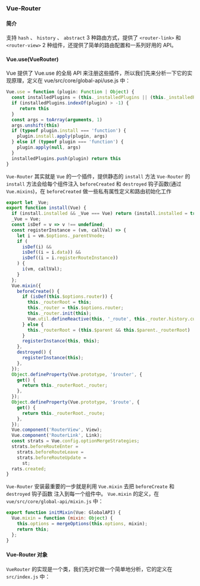 ### Vue-Router

#### 简介

⽀持 `hash` 、 `history` 、 `abstract` 3 种路由⽅式，提供了 `<router-link>` 和 `<router-view>` 2 种组件，还提供了简单的路由配置和⼀系列好⽤的 API。

#### Vue.use(VueRouter)

Vue 提供了 Vue.use 的全局 API 来注册这些插件，所以我们先来分析⼀下它的实现原理，定义在 vue/src/core/global-api/use.js 中：

```javascript
Vue.use = function (plugin: Function | Object) {
  const installedPlugins = (this._installedPlugins || (this._installedPlugins = [ ]))
  if (installedPlugins.indexOf(plugin) > -1) {
     return this
  }
  const args = toArray(arguments, 1)
  args.unshift(this)
  if (typeof plugin.install === 'function') {
    plugin.install.apply(plugin, args)
  } else if (typeof plugin === 'function') {
    plugin.apply(null, args)
  }
  installedPlugins.push(plugin) return this
}
```

`Vue-Router` 其实就是 `Vue` 的一个插件，提供静态的 `install` 方法
`Vue-Router` 的 `install` 方法会给每个组件注入 `beforeCreated` 和 `destroyed` 钩子函数(通过 `Vue.mixins`)，在 `beforeCreated` 做一些私有属性定义和路由初始化工作

```javascript
export let _Vue;
export function install(Vue) {
  if (install.installed && _Vue === Vue) return (install.installed = true);
  _Vue = Vue;
  const isDef = v => v !== undefined;
  const registerInstance = (vm, callVal) => {
    let i = vm.$options._parentVnode;
    if (
      isDef(i) &&
      isDef((i = i.data)) &&
      isDef((i = i.registerRouteInstance))
    ) {
      i(vm, callVal);
    }
  };
  Vue.mixin({
    beforeCreate() {
      if (isDef(this.$options.router)) {
        this._routerRoot = this;
        this._router = this.$options.router;
        this._router.init(this);
        Vue.util.defineReactive(this, '_route', this._router.history.current);
      } else {
        this._routerRoot = (this.$parent && this.$parent._routerRoot) || this;
      }
      registerInstance(this, this);
    },
    destroyed() {
      registerInstance(this);
    },
  });
  Object.defineProperty(Vue.prototype, '$router', {
    get() {
      return this._routerRoot._router;
    },
  });
  Object.defineProperty(Vue.prototype, '$route', {
    get() {
      return this._routerRoot._route;
    },
  });
  Vue.component('RouterView', View);
  Vue.component('RouterLink', Link);
  const strats = Vue.config.optionMergeStrategies;
  strats.beforeRouteEnter =
    strats.beforeRouteLeave =
    strats.beforeRouteUpdate =
      st;
  rats.created;
}
```

`Vue-Router` 安装最重要的⼀步就是利⽤ `Vue.mixin` 去把 `beforeCreate` 和 `destroyed` 钩⼦函数 注⼊到每⼀个组件中。 `Vue.mixin` 的定义，在 `vue/src/core/global-api/mixin.js` 中：

```javascript
export function initMixin(Vue: GlobalAPI) {
  Vue.mixin = function (mixin: Object) {
    this.options = mergeOptions(this.options, mixin);
    return this;
  };
}
```

#### Vue-Router 对象

`VueRouter` 的实现是⼀个类，我们先对它做⼀个简单地分析，它的定义在 `src/index.js` 中：
```javascript
```
